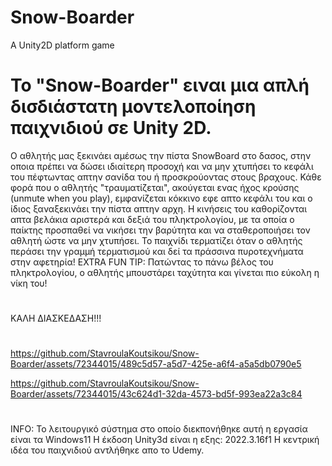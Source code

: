 # Snow-Boarder 
A Unity2D platform game




# Το "Snow-Boarder" ειναι μια απλή δισδιάστατη μοντελοποίηση παιχνιδιού σε Unity 2D. 

O αθλητής μας ξεκινάει αμέσως την πίστα SnowBoard στο δασος, στην οποια πρέπει να δώσει ιδιαίτερη προσοχή και να μην χτυπήσει το κεφάλι του πέφτωντας απτην σανίδα του ή προσκρούοντας στους βραχους. Κάθε φορά που ο αθλητής "τραυματίζεται", ακούγεται ενας ήχος κρούσης (unmute when you play), εμφανίζεται κόκκινο εφε απτο κεφάλι του και ο ίδιος ξαναξεκινάει την πίστα απτην αρχη. Η κινήσεις του καθορίζονται απτα βελάκια αριστερά και δεξιά του πληκτρολογίου, με τα οποία ο παίκτης προσπαθεί να νικήσει την βαρύτητα και να σταθεροποιήσει τον αθλητή ώστε να μην χτυπήσει. Το παιχνίδι τερματίζει όταν ο αθλητής περάσει την γραμμή τερματισμού και δεί τα πράσσινα πυροτεχνήματα στην αφετηρία! ΕXTRΑ FUN TIP: Πατώντας το πάνω βέλος του πληκτρολογίου, ο αθλητής μπουστάρει ταχύτητα και γίνεται πιο εύκολη η νίκη του! 
#
ΚΑΛΗ ΔΙΑΣΚΕΔΑΣΗ!!!
#
#
#

https://github.com/StavroulaKoutsikou/Snow-Boarder/assets/72344015/489c5d57-a5d7-425e-a6f4-a5a5db0790e5





https://github.com/StavroulaKoutsikou/Snow-Boarder/assets/72344015/43c624d1-32da-4573-bd5f-993ea22a3c84






#
#
#
#

INFO: 
Το λειτουργικό σύστημα στο οποίο διεκπονήθηκε αυτή η εργασία είναι τα Windows11
Η έκδοση Unity3d είναι η εξης: 2022.3.16f1
Η κεντρική ιδέα του παιχνιδιού αντλήθηκε απo το Udemy.

#
#
#
#
#                                               
